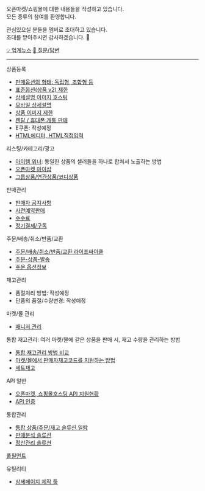 오픈마켓/쇼핑몰에 대한 내용들을 작성하고 있습니다.  
모든 종류의 참여를 환영합니다.

관심있으실 분들을 멤버로 초대하고 있습니다.  
초대를 받아주시면 감사하겠습니다. :bow:

[💡 업계뉴스](https://github.com/014741/ecommerce/discussions/categories/news)    [🙋 질문/답변](https://github.com/014741/ecommerce/discussions/categories/q-a)


- - - - - - - - - - - - - - -

상품등록
- [판매옵션의 형태: 독립형, 조합형 등](docs/product-option-type.md)
- [표준옵션(상품 v2) 제한](docs/v2-options.md)
- [상세설명 이미지 호스팅](docs/product-image-hosting.md)
- [모바일 상세설명](docs/product-mobile.md)
- [상품 이미지 제한](docs/product-thumbnails.md)
- [렌탈 / 휴대폰 개통 판매](docs/product-rent.md)
- E쿠폰: 작성예정
- [HTML에디터, HTML직접입력](docs/html.md)

리스팅/카테고리/광고
- [아이템 위너](docs/listing-by-model.md): 동일한 상품의 셀러들을 하나로 합쳐서 노출하는 방법
- [오픈마켓 마이샵](docs/listing-my-shop.md)
- [그룹상품/연관상품/코디상품](docs/listing-grouping.md)

판매관리
- [판매자 공지사항](docs/sales-notice.md)
- [사전예약판매](docs/sales-pre-sale.md)
- [수수료](docs/sales-fee.md)
- [정기결제/구독](docs/sales-subscription.md)

주문/배송/취소/반품/교환
- [주문/배송/취소/반품/교환 라이프싸이클](docs/order-cycle.md)
- [주문-상품-발송](docs/order-delivery.md)
- [주문 옵션정보](docs/order-product.md)

재고관리
- 품절처리 방법: 작성예정
- 단품의 품절/수량변경: 작성예정

마켓/몰 관리
- [매니저 관리](docs/mgmt-manager.md)

통합 재고관리: 여러 마켓/몰에 같은 상품을 판매 시, 재고 수량을 관리하는 방법
- [통합 재고관리 방법 비교](docs/stocksync-basic.md)
- [마켓/몰에서 판매자재고코드를 지원하는 방법](docs/seller-stock-code.md)
- [세트재고](docs/stocksync-set-stock.md)


API 일반
- [오픈마켓, 쇼핑몰호스팅 API 지원현황](docs/api-service.md)
- [API 인증](docs/api-auth.md)

통합관리
- [통합 상품/주문/재고 솔루션 일람](docs/tools-awesome.md)
- [판매분석 솔루션](docs/tools-sales.md)
- [정산관리 솔루션](docs/tools-finance.md)

[풀필먼트](docs/fulfillments.md)

유틸리티
- [상세페이지 제작 툴](docs/utils-product-detail.md)